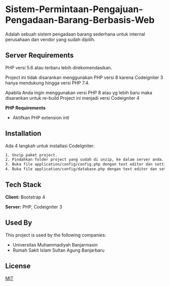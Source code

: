 # Sistem-Permintaan-Pengajuan-Pengadaan-Barang-Berbasis-Web

Adalah sebuah sistem pengadaan barang sederhana untuk internal perusahaan dan vendor yang sudah dipilih.

## Server Requirements

PHP versi 5.6 atau terbaru lebih direkomendasikan.

Project ini tidak disarankan menggunakan PHP versi 8 karena Codeigniter 3 hanya mendukung hingga versi PHP 7.4.

Apabila Anda ingin menggunakan versi PHP 8 atau yg lebih baru maka disarankan untuk re-build Project ini menjadi versi Codeigniter 4

**PHP Requirements**

- Aktifkan PHP extension intl

## Installation

Ada 4 langkah untuk installasi CodeIgniter:

```bash
1. Unzip paket project.
2. Pindahkan folder project yang sudah di unzip, ke dalam server anda. Contoh : xampp/htdocs/{nama_folder_project_anda}
3. Buka file application/config/config.php dengan text editor dan setting base URL anda.
4. Buka file application/config/database.php dengan text editor dan setting sesuai dengan database anda.
```

## Tech Stack

**Client:** Bootstrap 4

**Server:** PHP, Codeigniter 3

## Used By

This project is used by the following companies:

- Universitas Muhammadiyah Banjarmasin
- Rumah Sakit Islam Sultan Agung Banjarbaru

## License

[MIT](https://choosealicense.com/licenses/mit/)
